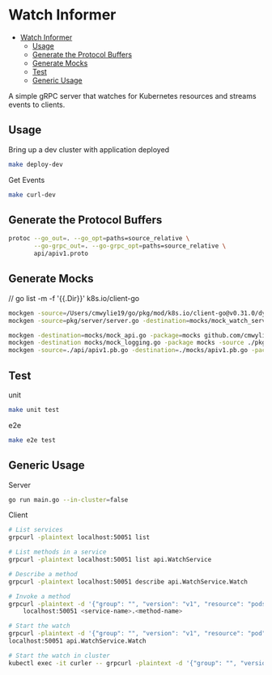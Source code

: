 # Watch Informer

- [Watch Informer](#watch-informer)
  - [Usage](#usage)
  - [Generate the Protocol Buffers](#generate-the-protocol-buffers)
  - [Generate Mocks](#generate-mocks)
  - [Test](#test)
  - [Generic Usage](#generic-usage)
  
A simple gRPC server that watches for Kubernetes resources and streams events to clients.


## Usage

Bring up a dev cluster with application deployed  
```bash
make deploy-dev
```

Get Events

```bash
make curl-dev
```

## Generate the Protocol Buffers

```bash
protoc --go_out=. --go_opt=paths=source_relative \
       --go-grpc_out=. --go-grpc_opt=paths=source_relative \
       api/apiv1.proto
```

## Generate Mocks
// go list -m -f '{{.Dir}}' k8s.io/client-go
```bash
mockgen -source=/Users/cmwylie19/go/pkg/mod/k8s.io/client-go@v0.31.0/dynamic/interface.go -destination=mocks/mock_dynamic.go -package=mocks k8s.io/client-go/dynamic Interface
mockgen -source=pkg/server/server.go -destination=mocks/mock_watch_service.go -package=mocks github.com/cmwylie19/watch-informer/api WatchService_WatchServer

mockgen -destination=mocks/mock_api.go -package=mocks github.com/cmwylie19/watch-informer/api WatchService_WatchServer
mockgen -destination mocks/mock_logging.go -package mocks -source ./pkg/logging/logging.go
mockgen -source=./api/apiv1.pb.go -destination=./mocks/apiv1.pb.go -package=mocks
```

## Test 

unit 
```bash
make unit test
```

e2e
```bash
make e2e test
```

## Generic Usage  

Server  

```bash
go run main.go --in-cluster=false
```


Client

```bash
# List services
grpcurl -plaintext localhost:50051 list

# List methods in a service
grpcurl -plaintext localhost:50051 list api.WatchService

# Describe a method
grpcurl -plaintext localhost:50051 describe api.WatchService.Watch

# Invoke a method
grpcurl -plaintext -d '{"group": "", "version": "v1", "resource": "pods", "namespace": "default"}' \
    localhost:50051 <service-name>.<method-name>

# Start the watch 
grpcurl -plaintext -d '{"group": "", "version": "v1", "resource": "pod", "namespace": "default"}' \
localhost:50051 api.WatchService.Watch

# Start the watch in cluster
kubectl exec -it curler -- grpcurl -plaintext -d '{"group": "", "version": "v1", "resource": "pod", "namespace": "default"}' watch-informer.watch-informer.svc.cluster.local:50051 api.WatchService.Watch
```

